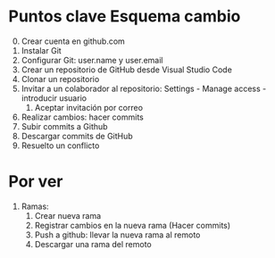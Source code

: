 
# Puntos clave Esquema cambio

0. Crear cuenta en github.com
1. Instalar Git
2. Configurar Git: user.name y user.email
3. Crear un repositorio de GitHub desde Visual Studio Code
4. Clonar un repositorio
5. Invitar a un colaborador al repositorio: Settings - Manage access - introducir usuario
   1. Aceptar invitación por correo
6. Realizar cambios: hacer commits
7. Subir commits a Github
8. Descargar commits de GitHub
9. Resuelto un conflicto

# Por ver
1.  Ramas:
    1.  Crear nueva rama
    2.  Registrar cambios en la nueva rama (Hacer commits)
    3.  Push a github: llevar la nueva rama al remoto
    4.  Descargar una rama del remoto
